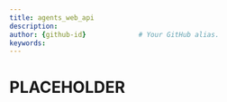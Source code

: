 ```yaml
---
title: agents_web_api       
description:                    
author: {github-id}             # Your GitHub alias.
keywords:
---
```


# PLACEHOLDER
